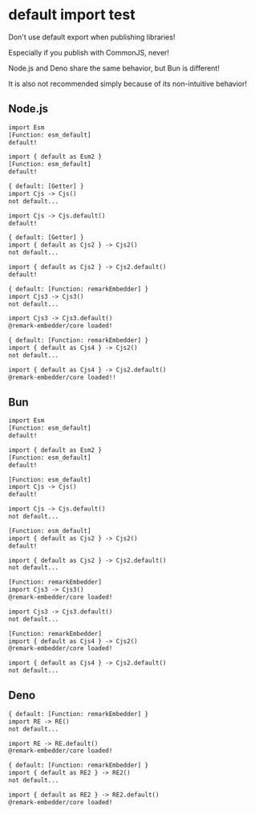 # default import test

Don't use default export when publishing libraries!

Especially if you publish with CommonJS, never!

Node.js and Deno share the same behavior, but Bun is different!

It is also not recommended simply because of its non-intuitive behavior!

## Node.js

```txt
import Esm
[Function: esm_default]
default!

import { default as Esm2 }
[Function: esm_default]
default!

{ default: [Getter] }
import Cjs -> Cjs()
not default...

import Cjs -> Cjs.default()
default!

{ default: [Getter] }
import { default as Cjs2 } -> Cjs2()
not default...

import { default as Cjs2 } -> Cjs2.default()
default!

{ default: [Function: remarkEmbedder] }
import Cjs3 -> Cjs3()
not default...

import Cjs3 -> Cjs3.default()
@remark-embedder/core loaded!

{ default: [Function: remarkEmbedder] }
import { default as Cjs4 } -> Cjs2()
not default...

import { default as Cjs4 } -> Cjs2.default()
@remark-embedder/core loaded!!
```

## Bun

```txt
import Esm
[Function: esm_default]
default!

import { default as Esm2 }
[Function: esm_default]
default!

[Function: esm_default]
import Cjs -> Cjs()
default!

import Cjs -> Cjs.default()
not default...

[Function: esm_default]
import { default as Cjs2 } -> Cjs2()
default!

import { default as Cjs2 } -> Cjs2.default()
not default...

[Function: remarkEmbedder]
import Cjs3 -> Cjs3()
@remark-embedder/core loaded!

import Cjs3 -> Cjs3.default()
not default...

[Function: remarkEmbedder]
import { default as Cjs4 } -> Cjs2()
@remark-embedder/core loaded!

import { default as Cjs4 } -> Cjs2.default()
not default...
```

## Deno

```txt
{ default: [Function: remarkEmbedder] }
import RE -> RE()
not default...

import RE -> RE.default()
@remark-embedder/core loaded!

{ default: [Function: remarkEmbedder] }
import { default as RE2 } -> RE2()
not default...

import { default as RE2 } -> RE2.default()
@remark-embedder/core loaded!
```
